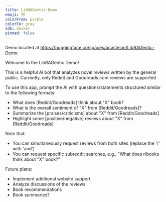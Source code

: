 ```yaml
---
title: LibRAGentic-Demo
emoji: 😻
colorFrom: purple
colorTo: gray
sdk: docker
pinned: false
---
```


Demo located at https://huggingface.co/spaces/acastelan/LibRAGentic-Demo


Welcome to the LibRAGentic Demo!

This is a helpful AI bot that analyzes novel reviews written by the general public. Currently, only Reddit and Goodreads.com reviews are supported

To use this app, prompt the AI with questions/statements structured similar to the following formats:

* What does [Reddit/Goodreads] think about "X" book?
* What is the overall sentiment of "X" from [Reddit/Goodreads]?
* Summarize the [praises/criticisms] about "X" from [Reddit/Goodreads]
* Highlight some [positive/negative] reviews about "X" from [Reddit/Goodreads]

Note that:
- You can simultaneously request reviews from both sites (replace the '/' with 'and')
- You can request specific subreddit searches, e.g., "What does r/books think about "X" book?"

Future plans:
* Implement additional website support
* Analyze discussions of the reviews
* Book recommendations
* Book summaries?
